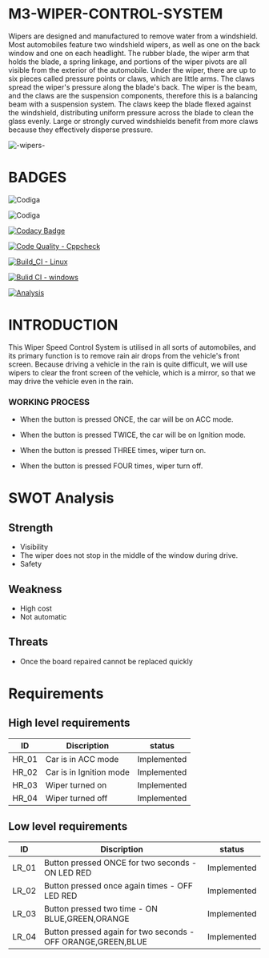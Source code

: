 # M3-WIPER-CONTROL-SYSTEM

Wipers are designed and manufactured to remove water from a windshield. Most automobiles feature two windshield wipers, as well as one on the back window and one on each headlight. The rubber blade, the wiper arm that holds the blade, a spring linkage, and portions of the wiper pivots are all visible from the exterior of the automobile. Under the wiper, there are up to six pieces called pressure points or claws, which are little arms. The claws spread the wiper's pressure along the blade's back. The wiper is the beam, and the claws are the suspension components, therefore this is a balancing beam with a suspension system. The claws keep the blade flexed against the windshield, distributing uniform pressure across the blade to clean the glass evenly. Large or strongly curved windshields benefit from more claws because they effectively disperse pressure.

![-wipers-](https://user-images.githubusercontent.com/101925760/168262913-2e451a65-6c5b-4206-bf09-3c2f674ca2f9.jpg)


# BADGES
![Codiga](https://api.codiga.io/project/33358/score/svg)

![Codiga](https://api.codiga.io/project/33358/status/svg)

[![Codacy Badge](https://app.codacy.com/project/badge/Grade/4aca12b9fa794edca3cb9e0b6b11a9d3)](https://www.codacy.com/gh/DeviTanuja/M3-WIPER-CONTROL-SYSTEM/dashboard?utm_source=github.com&amp;utm_medium=referral&amp;utm_content=DeviTanuja/M3-WIPER-CONTROL-SYSTEM&amp;utm_campaign=Badge_Grade)

[![Code Quality - Cppcheck](https://github.com/DeviTanuja/M3-WIPER-CONTROL-SYSTEM/actions/workflows/Cpp.yml/badge.svg)](https://github.com/DeviTanuja/M3-WIPER-CONTROL-SYSTEM/actions/workflows/Cpp.yml)

[![Build_CI - Linux](https://github.com/DeviTanuja/M2_Temperature_Measuring/actions/workflows/linux.yml/badge.svg)](https://github.com/DeviTanuja/M2_Temperature_Measuring/actions/workflows/linux.yml)

[![Bulid CI - windows](https://github.com/DeviTanuja/M3-WIPER-CONTROL-SYSTEM/actions/workflows/windows.yml/badge.svg)](https://github.com/DeviTanuja/M3-WIPER-CONTROL-SYSTEM/actions/workflows/windows.yml)

[![Analysis](https://github.com/DeviTanuja/M3-WIPER-CONTROL-SYSTEM/actions/workflows/Analysis.yml/badge.svg)](https://github.com/DeviTanuja/M3-WIPER-CONTROL-SYSTEM/actions/workflows/Analysis.yml)


# INTRODUCTION
This Wiper Speed Control System is utilised in all sorts of automobiles, and its primary function is to remove rain air drops from the vehicle's front screen. Because driving a vehicle in the rain is quite difficult, we will use wipers to clear the front screen of the vehicle, which is a mirror, so that we may drive the vehicle even in the rain.


### WORKING PROCESS
* When the button is pressed ONCE, the car will be on ACC mode.

* When the button is pressed TWICE, the car will be on Ignition mode.

* When the button is pressed THREE times, wiper turn on.

* When the button is pressed FOUR times, wiper turn off.

# SWOT Analysis 
## Strength
* Visibility
* The wiper does not stop in the middle of the window during drive.
* Safety

## Weakness 
* High cost
* Not automatic

## Threats 
* Once the board repaired cannot be replaced quickly

# Requirements
## High level requirements
| ID | Discription | status |
| --- | --- | --- | 
| HR_01 |	Car is in ACC mode |	Implemented |
| HR_02 |	Car is in Ignition mode |	Implemented |
| HR_03 |	Wiper turned on |	Implemented |
| HR_04 |	Wiper turned off |	Implemented |
## Low level requirements
| ID |	Discription |	status |
| --- | --- | --- | 
| LR_01 |	Button pressed ONCE for two seconds - ON LED RED |	Implemented |
| LR_02 |	Button pressed once again times - OFF LED RED |	Implemented |
| LR_03	|Button pressed two time - ON BLUE,GREEN,ORANGE |	Implemented |
| LR_04 |	Button pressed again for two seconds - OFF ORANGE,GREEN,BLUE |	Implemented |
